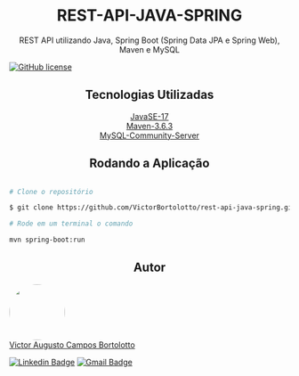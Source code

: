<h1 align="center">REST-API-JAVA-SPRING</h1>

<p align="center"> REST API utilizando Java, Spring Boot (Spring Data JPA e Spring Web), Maven e MySQL</p>

[![GitHub license](https://img.shields.io/badge/License-MIT-green.svg)](https://github.com/VictorBortolotto/rest-api-java-spring/blob/master/LICENSE)

<h2 align="center"> Tecnologias Utilizadas </h2>

<p align="center">
    <a href="https://www.oracle.com/java/technologies/javase/jdk17-archive-downloads.html">JavaSE-17</a><br/>
    <a href="https://maven.apache.org/download.cgi">Maven-3.6.3</a><br/>
    <a href="https://dev.mysql.com/downloads/">MySQL-Community-Server</a>
</p>

<h2 align="center"> Rodando a Aplicação </h2> 

```bash 

# Clone o repositório

$ git clone https://github.com/VictorBortolotto/rest-api-java-spring.git

# Rode em um terminal o comando 

mvn spring-boot:run

```

<h2 align="center"> Autor </h2>
<a href="https://www.linkedin.com/in/victor-augusto-campos-bortolotto/">
<img style="border-radius: 50%;" src="https://media-exp1.licdn.com/dms/image/C4D03AQFt3YYTxPs9hQ/profile-displayphoto-shrink_200_200/0/1614791853272?e=1634169600&v=beta&t=cZy1JLDfzlCKbTfWEs_wBrgLA4dl239CWbThcU7bGKA" width="100px;" alt=""/>
</a>
</br>
<a href="https://www.linkedin.com/in/victor-augusto-campos-bortolotto/">
Victor Augusto Campos Bortolotto
</a>

[![Linkedin Badge](https://img.shields.io/badge/-Victor-blue?style=flat-square&logo=Linkedin&logoColor=white&link=https://www.linkedin.com/in/victor-augusto-campos-bortolotto/)](https://www.linkedin.com/in/victor-augusto-campos-bortolotto/) 
[![Gmail Badge](https://img.shields.io/badge/-victorcamposbortolottowork@gmail.com-c14438?style=flat-square&logo=Gmail&logoColor=white&link=mailto:victorcamposbortolottowork@gmail.com)](mailto:victorcamposbortolottowork@gmail.com)